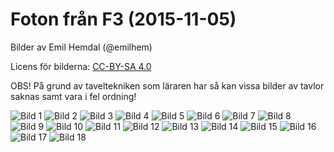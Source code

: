 
# Foton från F3 (2015-11-05)

Bilder av Emil Hemdal (@emilhem)

Licens för bilderna: [CC-BY-SA 4.0](https://creativecommons.org/licenses/by-sa/4.0/)

OBS! På grund av taveltekniken som läraren har så kan vissa bilder av tavlor saknas samt vara i fel ordning!

![Bild 1](https://raw.githubusercontent.com/erikdsjostrom/Kurser/master/Linj%C3%A4r%20Algebra/F3/foton-p%C3%A5-tavlor/_DSC1948.JPG)
![Bild 2](https://raw.githubusercontent.com/erikdsjostrom/Kurser/master/Linj%C3%A4r%20Algebra/F3/foton-p%C3%A5-tavlor/_DSC1949.JPG)
![Bild 3](https://raw.githubusercontent.com/erikdsjostrom/Kurser/master/Linj%C3%A4r%20Algebra/F3/foton-p%C3%A5-tavlor/_DSC1951.JPG)
![Bild 4](https://raw.githubusercontent.com/erikdsjostrom/Kurser/master/Linj%C3%A4r%20Algebra/F3/foton-p%C3%A5-tavlor/_DSC1953.JPG)
![Bild 5](https://raw.githubusercontent.com/erikdsjostrom/Kurser/master/Linj%C3%A4r%20Algebra/F3/foton-p%C3%A5-tavlor/_DSC1955.JPG)
![Bild 6](https://raw.githubusercontent.com/erikdsjostrom/Kurser/master/Linj%C3%A4r%20Algebra/F3/foton-p%C3%A5-tavlor/_DSC1956.JPG)
![Bild 7](https://raw.githubusercontent.com/erikdsjostrom/Kurser/master/Linj%C3%A4r%20Algebra/F3/foton-p%C3%A5-tavlor/_DSC1958.JPG)
![Bild 8](https://raw.githubusercontent.com/erikdsjostrom/Kurser/master/Linj%C3%A4r%20Algebra/F3/foton-p%C3%A5-tavlor/_DSC1959.JPG)
![Bild 9](https://raw.githubusercontent.com/erikdsjostrom/Kurser/master/Linj%C3%A4r%20Algebra/F3/foton-p%C3%A5-tavlor/_DSC1960.JPG)
![Bild 10](https://raw.githubusercontent.com/erikdsjostrom/Kurser/master/Linj%C3%A4r%20Algebra/F3/foton-p%C3%A5-tavlor/_DSC1962.JPG)
![Bild 11](https://raw.githubusercontent.com/erikdsjostrom/Kurser/master/Linj%C3%A4r%20Algebra/F3/foton-p%C3%A5-tavlor/_DSC1963.JPG)
![Bild 12](https://raw.githubusercontent.com/erikdsjostrom/Kurser/master/Linj%C3%A4r%20Algebra/F3/foton-p%C3%A5-tavlor/_DSC1964.JPG)
![Bild 13](https://raw.githubusercontent.com/erikdsjostrom/Kurser/master/Linj%C3%A4r%20Algebra/F3/foton-p%C3%A5-tavlor/_DSC1966.JPG)
![Bild 14](https://raw.githubusercontent.com/erikdsjostrom/Kurser/master/Linj%C3%A4r%20Algebra/F3/foton-p%C3%A5-tavlor/_DSC1967.JPG)
![Bild 15](https://raw.githubusercontent.com/erikdsjostrom/Kurser/master/Linj%C3%A4r%20Algebra/F3/foton-p%C3%A5-tavlor/_DSC1968.JPG)
![Bild 16](https://raw.githubusercontent.com/erikdsjostrom/Kurser/master/Linj%C3%A4r%20Algebra/F3/foton-p%C3%A5-tavlor/_DSC1969.JPG)
![Bild 17](https://raw.githubusercontent.com/erikdsjostrom/Kurser/master/Linj%C3%A4r%20Algebra/F3/foton-p%C3%A5-tavlor/_DSC1970.JPG)
![Bild 18](https://raw.githubusercontent.com/erikdsjostrom/Kurser/master/Linj%C3%A4r%20Algebra/F3/foton-p%C3%A5-tavlor/_DSC1971.JPG)
